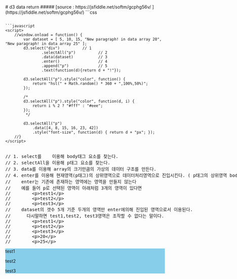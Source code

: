 <div class="markdown-body">
# d3 data return
##### [source : https://jsfiddle.net/softm/gcphg56v/ ](https://jsfiddle.net/softm/gcphg56v/)
```css
<style>
   circle {
     stroke: black;
     stroke-width: 1.5px;
     fill: steelblue;
   }

   text {
     stroke: white;
     text-anchor: middle;
   }

   path {
     stroke: darkgrey;
     stroke-width: 2px;
     fill: none;
   }
</style>
```

```javascript
<script>
    //window.onload = function() {
        var dataset = [ 5, 10, 15, "New paragraph! in data array 20", "New paragraph! in data array 25" ];
        d3.select("div")          // 1
                .selectAll("p")          // 2
                .data(dataset)           // 3
                .enter()                 // 4
                .append("p")             // 5
                .text(function(d){return d + "!"});

        d3.selectAll("p").style("color", function() {
            return "hsl(" + Math.random() * 360 + ",100%,50%)";
        });

        /* 
        d3.selectAll("p").style("color", function(d, i) {
            return i % 2 ? "#fff" : "#eee";
        }); 
         */

        d3.selectAll("p")
            .data([4, 8, 15, 16, 23, 42])
            .style("font-size", function(d) { return d + "px"; });
    //}
</script>
```
<xmp>
// 1. select를    이용해 body태그 요소를 찾는다.
// 2. selectAll을 이용해 p태그 요소를 찾는다.
// 3. data를 이용해 array의 크기만큼의 가상의 데이터 구조를 만든다.
// 4. enter를 이용해 현재영역(p태그)의 상위영역으로 데이터처리영역으로 진입시킨다. ( p태그의 상위영역 body으로 데이터처리할 영역이 설정된다. )
//    enter는 기존에 존재하는 영역에는 영역을 만들지 않는다
//    예를 들어 p로 선택된 영역이 아래처럼 3개의 영역이 있다면
//        <p>test1</p>
//        <p>test2</p>
//        <p>test3</p>
//    dataset의 갯수 5개 기준 두개의 영역만 enter에의해 진입된 영역으로서 이용된다.
//      다시말하면 test1,test2, test3영역은 조작할 수 없다는 말이다.
//        <p>test1</p>
//        <p>test2</p>
//        <p>test3</p>        
//        <p>20</p>         
//        <p>25</p>
</xmp>
<div style="background-color: skyblue">
    <p>test1</p>
    <p>test2</p>
    <p>test3</p>    
</div>
     </div>